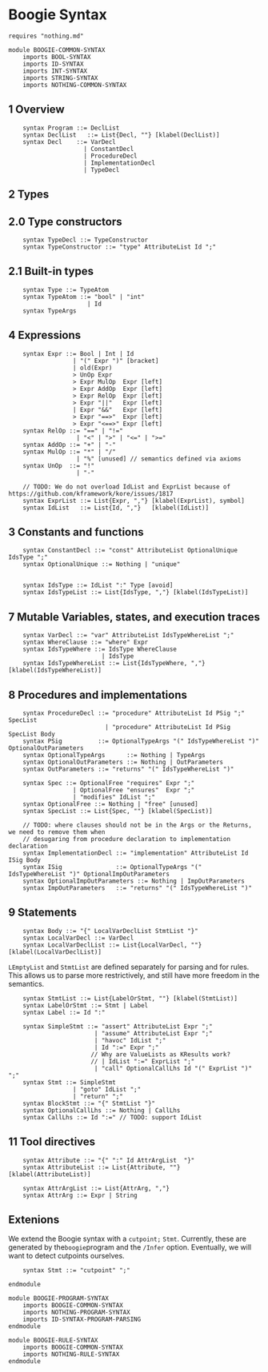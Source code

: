 Boogie Syntax
================

```k
requires "nothing.md"

module BOOGIE-COMMON-SYNTAX
    imports BOOL-SYNTAX
    imports ID-SYNTAX
    imports INT-SYNTAX
    imports STRING-SYNTAX
    imports NOTHING-COMMON-SYNTAX
```

1 Overview
----------

```k
    syntax Program ::= DeclList
    syntax DeclList   ::= List{Decl, ""} [klabel(DeclList)]
    syntax Decl    ::= VarDecl
                     | ConstantDecl
                     | ProcedureDecl
                     | ImplementationDecl
                     | TypeDecl
```

2 Types
-------

2.0 Type constructors
---------------------

```k
    syntax TypeDecl ::= TypeConstructor
    syntax TypeConstructor ::= "type" AttributeList Id ";"
```

2.1 Built-in types
------------------

```k
    syntax Type ::= TypeAtom
    syntax TypeAtom ::= "bool" | "int"
                      | Id
    syntax TypeArgs
```

4 Expressions
-------------

```k
    syntax Expr ::= Bool | Int | Id
                  | "(" Expr ")" [bracket]
                  | old(Expr)
                  > UnOp Expr
                  > Expr MulOp  Expr [left]
                  > Expr AddOp  Expr [left]
                  > Expr RelOp  Expr [left]
                  > Expr "||"   Expr [left]
                  | Expr "&&"   Expr [left]
                  > Expr "==>"  Expr [left]
                  > Expr "<==>" Expr [left]
    syntax RelOp ::= "==" | "!="
                   | "<" | ">" | "<=" | ">="
    syntax AddOp ::= "+" | "-"
    syntax MulOp ::= "*" | "/"
                   | "%" [unused] // semantics defined via axioms
    syntax UnOp  ::= "!"
                   | "-"

    // TODO: We do not overload IdList and ExprList because of https://github.com/kframework/kore/issues/1817
    syntax ExprList ::= List{Expr, ","} [klabel(ExprList), symbol]
    syntax IdList   ::= List{Id, ","}   [klabel(IdList)]
```

3 Constants and functions
-------------------------

```k
    syntax ConstantDecl ::= "const" AttributeList OptionalUnique IdsType ";"
    syntax OptionalUnique ::= Nothing | "unique"


    syntax IdsType ::= IdList ":" Type [avoid]
    syntax IdsTypeList ::= List{IdsType, ","} [klabel(IdsTypeList)]
```

7 Mutable Variables, states, and execution traces
-------------------------------------------------

```k
    syntax VarDecl ::= "var" AttributeList IdsTypeWhereList ";"
    syntax WhereClause ::= "where" Expr
    syntax IdsTypeWhere ::= IdsType WhereClause
                          | IdsType
    syntax IdsTypeWhereList ::= List{IdsTypeWhere, ","} [klabel(IdsTypeWhereList)]
```

8 Procedures and implementations
--------------------------------

```k
    syntax ProcedureDecl ::= "procedure" AttributeList Id PSig ";" SpecList
                           | "procedure" AttributeList Id PSig SpecList Body
    syntax PSig          ::= OptionalTypeArgs "(" IdsTypeWhereList ")" OptionalOutParameters
    syntax OptionalTypeArgs      ::= Nothing | TypeArgs
    syntax OptionalOutParameters ::= Nothing | OutParameters
    syntax OutParameters ::= "returns" "(" IdsTypeWhereList ")"
```

```k
    syntax Spec ::= OptionalFree "requires" Expr ";"
                  | OptionalFree "ensures"  Expr ";"
                  | "modifies" IdList ";"
    syntax OptionalFree ::= Nothing | "free" [unused]
    syntax SpecList ::= List{Spec, ""} [klabel(SpecList)]
```

```k
    // TODO: where clauses should not be in the Args or the Returns, we need to remove them when
    // desugaring from procedure declaration to implementation declaration
    syntax ImplementationDecl ::= "implementation" AttributeList Id ISig Body
    syntax ISig               ::= OptionalTypeArgs "(" IdsTypeWhereList ")" OptionalImpOutParameters
    syntax OptionalImpOutParameters ::= Nothing | ImpOutParameters
    syntax ImpOutParameters   ::= "returns" "(" IdsTypeWhereList ")"
```

9 Statements
------------

```k
    syntax Body ::= "{" LocalVarDeclList StmtList "}"
    syntax LocalVarDecl ::= VarDecl
    syntax LocalVarDeclList ::= List{LocalVarDecl, ""} [klabel(LocalVarDeclList)]
```

`LEmptyList` and `StmtList` are defined separately for parsing and for rules.
This allows us to parse more restrictively, and still have more freedom in the semantics.

```k
    syntax StmtList ::= List{LabelOrStmt, ""} [klabel(StmtList)]
    syntax LabelOrStmt ::= Stmt | Label
    syntax Label ::= Id ":"
```

```k
    syntax SimpleStmt ::= "assert" AttributeList Expr ";"
                        | "assume" AttributeList Expr ";"
                        | "havoc" IdList ";"
                        | Id ":=" Expr ";"
                       // Why are ValueLists as KResults work?
                       // | IdList ":=" ExprList ";"
                        | "call" OptionalCallLhs Id "(" ExprList ")" ";"
    syntax Stmt ::= SimpleStmt
                  | "goto" IdList ";"
                  | "return" ";"
    syntax BlockStmt ::= "{" StmtList "}"
    syntax OptionalCallLhs ::= Nothing | CallLhs
    syntax CallLhs ::= Id ":=" // TODO: support IdList
```

11 Tool directives
------------------

```k
    syntax Attribute ::= "{" ":" Id AttrArgList  "}"
    syntax AttributeList ::= List{Attribute, ""} [klabel(AttributeList)]

    syntax AttrArgList ::= List{AttrArg, ","}
    syntax AttrArg ::= Expr | String
```

Extenions
---------

We extend the Boogie syntax with a `cutpoint;` `Stmt`. Currently, these are
generated by the`boogie`program and the `/Infer` option. Eventually, we will
want to detect cutpoints ourselves.

```k
    syntax Stmt ::= "cutpoint" ";"
```

```k
endmodule
```

```k
module BOOGIE-PROGRAM-SYNTAX
    imports BOOGIE-COMMON-SYNTAX
    imports NOTHING-PROGRAM-SYNTAX
    imports ID-SYNTAX-PROGRAM-PARSING
endmodule
```

```k
module BOOGIE-RULE-SYNTAX
    imports BOOGIE-COMMON-SYNTAX
    imports NOTHING-RULE-SYNTAX
endmodule
```
